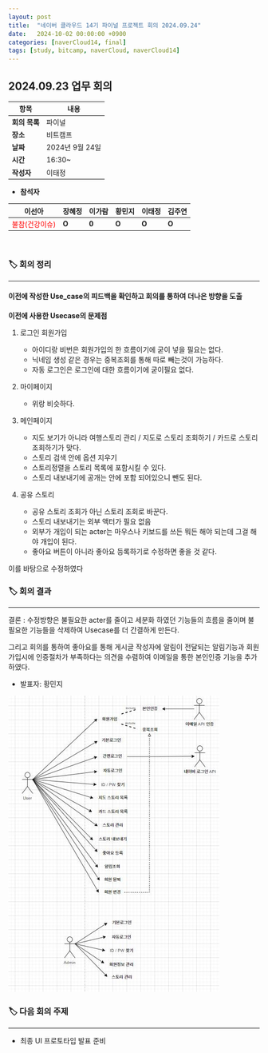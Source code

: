 ```yaml
---
layout: post
title:  "네이버 클라우드 14기 파이널 프로젝트 회의 2024.09.24"
date:   2024-10-02 00:00:00 +0900
categories: [naverCloud14, final]
tags: [study, bitcamp, naverCloud, naverCloud14]
---
```


## 2024.09.23 업무 회의

| **항목**    | **내용**     |
|-----------|------------|
| **회의 목록** | 파이널        |
| **장소**    | 비트캠프       |
| **날짜**    | 2024년 9월 24일 |
| **시간**    | 16:30~     |
| **작성자**   | 이태정     |

- **참석자**

| **이선아** | **장혜정** | **이가람** | **황민지** | **이태정** | **김주연**                            |
|---------|---------|---------|---------|---------|------------------------------------|
| <span style="color: red">불참(건강이슈)</span>       | **O**       | **0**   | **O**       | **O**       | **O** |

<br>

### 🏷️ 회의 정리

---

#### 이전에 작성한 Use_case의 피드백을 확인하고 회의를 통하여 더나은 방향을 도출

**이전에 사용한 Usecase의 문제점**

1. 로그인 회원가입
    - 아이디랑 비번은 회원가입의 한 흐름이기에 굳이 넣을 필요는 없다.
    - 닉네임 생성 같은 경우는 중복조회를 통해 따로 빼는것이 가능하다.
    - 자동 로그인은 로그인에 대한 흐름이기에 굳이필요 없다.

2. 마이페이지
    - 위랑 비슷하다.

3. 메인페이지
    - 지도 보기가 아니라 여행스토리 관리 / 지도로 스토리 조회하기 / 카드로 스토리 조회하기가 맞다.
    - 스토리 검색 안에 옵션 지우기
    - 스토리정렬을 스토리 목록에 포함시킬 수 있다.
    - 스토리 내보내기에 공개는 안에 포함 되어있으니 뺀도 된다.

4. 공유 스토리
    - 공유 스토리 조회가 아닌 스토리 조회로 바꾼다.
    - 스토리 내보내기는 외부 액터가 필요 없음
    - 외부가 개입이 되는 acter는 마우스나 키보드를 쓰든 뭐든 해야 되는데 그걸 해야 개입이 된다.
    - 좋아요 버튼이 아니라 좋아요 등록하기로 수정하면 좋을 것 같다.

이를 바탕으로 수정하였다

### 🏷️ 회의 결과

---
결론 : 수정방향은 불필요한 acter를 줄이고 세분화 하였던 기능들의 흐름을 줄이며 불필요한 기능들을 삭제하여 Usecase를 더 간결하게 만든다.

 그리고 회의를 통하여 좋아요를 통해 게시글 작성자에 알림이 전달되는 알림기능과 회원가입시에 인증절차가 부족하다는 의견을 수렴하여 이메일을 통한 본인인증 기능을 추가하였다.

 - 발표자: 황민지

![alt text](../assets/img/20240924/image.png)

### 🏷️ 다음 회의 주제

---

- 최종 UI 프로토타입 발표 준비